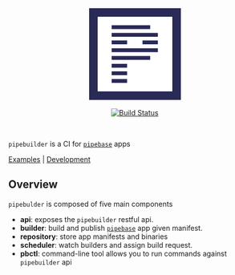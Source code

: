<div align="center">
<img src=".github/assets/banner.png"></img>

[![Build Status]][travis]

[Build Status]: https://github.com/pipebase/pipebuilder/actions/workflows/ci.yml/badge.svg
[travis]: https://github.com/pipebase/pipebuilder/actions?branch%3Amain

</div>
<br />

`pipebuilder` is a CI for [`pipebase`] apps

[Examples] | [Development]

## Overview
`pipebulder` is composed of five main components
* **api**: exposes the `pipebuilder` restful api.
* **builder**: build and publish [`pipebase`] app given manifest.
* **repository**: store app manifests and binaries
* **scheduler**: watch builders and assign build request.
* **pbctl**: command-line tool allows you to run commands against `pipebuilder` api

[`pipebase`]: https://github.com/pipebase/pipebase/tree/main/pipebase
[Examples]: https://github.com/pipebase/pipebuider/tree/main/examples
[Development]: https://github.com/pipebase/pipebuider/tree/main/e2e